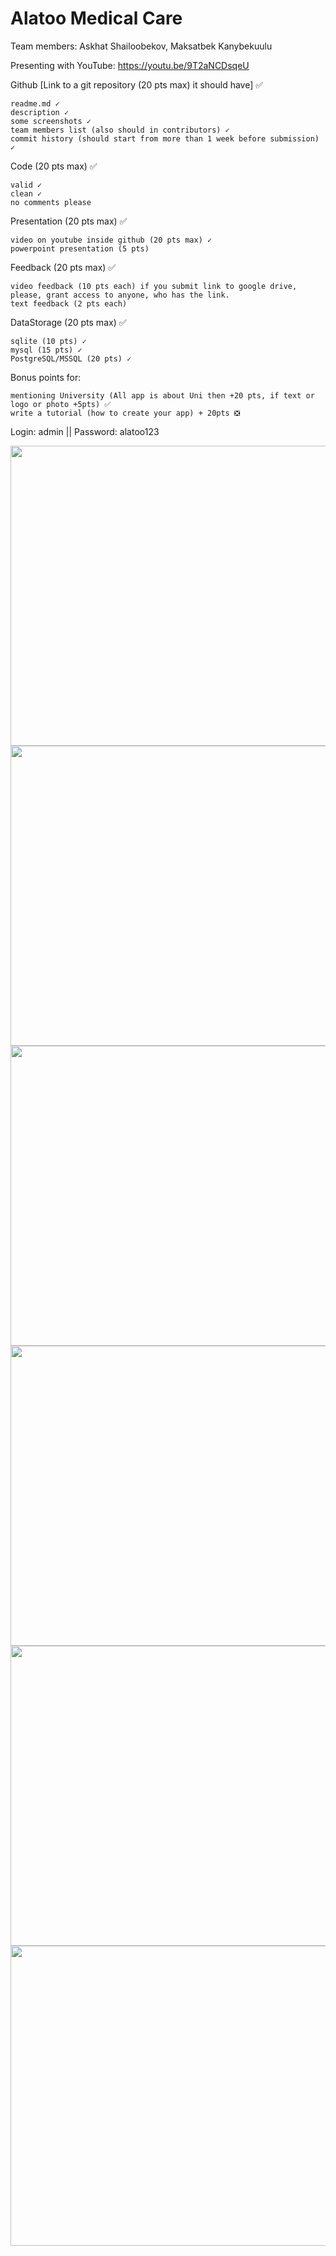 # Alatoo Medical Care
Team members: Askhat Shailoobekov, Maksatbek Kanybekuulu

Presenting with YouTube: https://youtu.be/9T2aNCDsqeU


Github [Link to a git repository (20 pts max) it should have] ✅

    readme.md ✓
    description ✓
    some screenshots ✓
    team members list (also should in contributors) ✓
    commit history (should start from more than 1 week before submission) ✓

Code (20 pts max) ✅

    valid ✓
    clean ✓
    no comments please

Presentation (20 pts max) ✅

    video on youtube inside github (20 pts max) ✓
    powerpoint presentation (5 pts) 

Feedback (20 pts max) ✅

    video feedback (10 pts each) if you submit link to google drive, please, grant access to anyone, who has the link.
    text feedback (2 pts each)

DataStorage (20 pts max) ✅

    sqlite (10 pts) ✓
    mysql (15 pts) ✓
    PostgreSQL/MSSQL (20 pts) ✓

Bonus points for:

    mentioning University (All app is about Uni then +20 pts, if text or logo or photo +5pts) ✅
    write a tutorial (how to create your app) + 20pts ❎



Login: admin || Password: alatoo123

<img src="https://user-images.githubusercontent.com/49748480/103016470-46b53f80-456c-11eb-999c-e30803216d8b.png" width="720" height="480" />

<img src="https://user-images.githubusercontent.com/49748480/103016507-5896e280-456c-11eb-82b6-7ad9b47d8226.png" width="885" height="480" />

<img src="https://user-images.githubusercontent.com/49748480/103016541-651b3b00-456c-11eb-8af6-58e279280286.png" width="885" height="480" />

<img src="https://user-images.githubusercontent.com/49748480/103016555-6b111c00-456c-11eb-8223-da0a66675172.png" width="885" height="480" />

<img src="https://user-images.githubusercontent.com/49748480/103016576-749a8400-456c-11eb-995f-2ba192922dba.png" width="885" height="480" />

<img src="https://user-images.githubusercontent.com/49748480/103016582-78c6a180-456c-11eb-8a09-3c4cdc09a2f7.png" width="885" height="480" />

